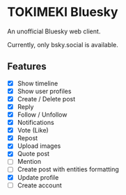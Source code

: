 # TOKIMEKI Bluesky

An unofficial Bluesky web client.

Currently, only bsky.social is available.

## Features

- [x] Show timeline
- [x] Show user profiles
- [x] Create / Delete post
- [x] Reply
- [x] Follow / Unfollow
- [x] Notifications
- [x] Vote (Like)
- [x] Repost
- [x] Upload images
- [x] Quote post
- [ ] Mention
- [ ] Create post with entities formatting
- [x] Update profile
- [ ] Create account
